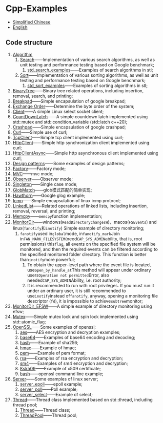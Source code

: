 # Cpp-Examples

-   [Simplified Chinese](README.md)
-   [English](README.en.md)

## Code structure

1.  [Algorithm](/Algorithm/)
    1.  [Search](/Algorithm/Search/search.hpp)——Implementation of various search algorithms, as well as unit testing and performance testing based on Google benchmark;
        1.  [std_search_examples](/Algorithm/Search/std_search_examples.cc)——Examples of search algorithms in stl;
    2.  [Sort](/Algorithm/Sort/sort.hpp)——Implementation of various sorting algorithms, as well as unit testing and performance testing based on Google benchmark;
        1.  [std_sort_examples](/Algorithm/Sort/std_sort_examples.cc)——Examples of sorting algorithms in stl;
2.  [BinaryTree](/BinaryTree/binarytree.hpp)——Binary tree related operations, including insertion, removal, search, and printing;
3.  [Breakpad](/Breakpad/breakpad.hpp)——Simple encapsulation of google breakpad;
4.  [Exchange Order](/ByteOrder/byteorder.hpp)——Determine the byte order of the system;
5.  [Client](/Client/client.cpp)——A simple Linux select socket client;
6.  [CountDownLatch](/CountDownLatch/countdownlatch.hpp)——A simple countdown latch implemented using std::mutex and std::condition_variable (std::latch c++20);
7.  [Crashpad](/Crashpad/crashpad.hpp)——Simple encapsulation of google crashpad;
8.  [Curl](/Curl/)——Simple use of curl;
9.  [TcpClient](/Curl/tcpclient.hpp)——Simple tcp client implemented using curl;
10. [HttpClient](/Curl/httpclient.hpp)——Simple http synchronization client implemented using curl;
11. [HttpClientAsync](/Curl/httpclient_async.hpp)——Simple http asynchronous client implemented using curl;
12. [Design patterns](/DesignPattern)——Some examples of design patterns;
13. [Factory](/DesignPattern/Factory/factory.hpp)——Factory mode;
14. [MVC](/DesignPattern/MVC/model.hpp)——mvc mode;
15. [Observer](/DesignPattern/Observer/observer.hpp)——Observer mode;
16. [Singleton](/DesignPattern/Singleton/singleton.hpp)——Single case mode;
17. [GlobMatch](/GlobMatch/globmatcher.hpp)——glob模式匹配的简单实现;
18. [Hawthorn](/Glog/main.cc)——Google glog example;
19. [Icmp](/Icmp/icmp.hpp)——Simple encapsulation of linux icmp protocol;
20. [LinkedList](/LinkedList/linkedlist.hpp)——Related operations of linked lists, including insertion, removal, reversal, and printing;
21. [Memcpy](/Memcpy/memcpy.hpp)——`memcpy`function implementation;
22. [MonitorDir](/MonitorDir/monitordir.hpp)——windows(`ReadDirectoryChangesW`)，macos(`FSEvents`) and linux(`fanotify`和`inotify`) Simple example of directory monitoring;
    1.  `fanotify`used in`global`mode, in`fanotify_mark`Join in`FAN_MARK_FILESYSTEM`(need`CAP_SYS_ADMIN`ability, that is, root permissions) this`flag`, all events on the specified file system will be monitored, and then the required events can be filtered according to the specified monitored folder directory. This function is better than`inotify`more powerful;
        1.  To obtain the upper-level path where the event file is located, use`open_by_handle_at`This method will appear under ordinary users`Operation not permitted`Error, also needed`CAP_SYS_ADMIN`Ability, i.e. root authority;
        2.  It is recommended to run with root privileges. If you must run it under an ordinary user, it is still recommended to use`inotify`instead of`fanotify`, anyway, opening a monitoring file descriptor (`fd`), it is impossible to achieve`subtree`monitor;
23. [MonitorDir_EFSW](/MonitorDir_EFSW/main.cc)——A simple example of directory monitoring using efsw;
24. [Mutex](/Mutex/mutex.hpp)——Simple mutex lock and spin lock implemented using std::atomic_flag;
25. [OpenSSL](/OpenSSL)——Some examples of openssl;
    1.  [aes](/OpenSSL/openssl_aes.cc)——AES encryption and decryption examples;
    2.  [base64](/OpenSSL/openssl_base64.cc)——Examples of base64 encoding and decoding;
    3.  [hash](/OpenSSL/openssl_hash.cc)——Example of sha256;
    4.  [hmac](/OpenSSL/openssl_hmac.cc)——Example of hmac;
    5.  [pem](/OpenSSL/openssl_pem.cc)——Example of pem format;
    6.  [rsa](/OpenSSL/openssl_rsa.cc)——Examples of rsa encryption and decryption;
    7.  [sm4](/OpenSSL/openssl_sm4.cc)——Examples of sm4 encryption and decryption;
    8.  [Kskh09](/OpenSSL/openssl_x509.cc)——Example of x509 certificate;
    9.  [bash](/OpenSSL/openssl_bash.sh)——openssl command line example;
26. [Server](/Server)——Some examples of linux server;
    1.  [server_epoll](/Server/server_epoll.cc)——epoll example;
    2.  [server_poll](/Server/server_poll.cc)——Poll example;
    3.  [server_select](/Server/server_select.cc)——Example of select;
27. [Thread](/Thread/)——Thread class implemented based on std::thread, including thread pool;
    1.  [Thread](/Thread/thread.hpp)——Thread class;
    2.  [ThreadPool](/Thread/threadpool.hpp)——Thread pool;

